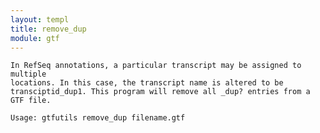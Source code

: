 ```yaml
---
layout: templ
title: remove_dup
module: gtf
---
```

    In RefSeq annotations, a particular transcript may be assigned to multiple
    locations. In this case, the transcript name is altered to be
    transciptid_dup1. This program will remove all _dup? entries from a GTF file.
    
    Usage: gtfutils remove_dup filename.gtf
    
